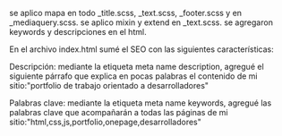 se aplico mapa en todo _title.scss, _text.scss, _footer.scss y en _mediaquery.scss.
se aplico mixin y extend en _text.scss.
se agregaron keywords y descripciones en el html.


 En el archivo index.html sumé el SEO con las siguientes características:

 Descripción: mediante la etiqueta meta name description, agregué el siguiente párrafo que explica en pocas palabras el contenido de mi sitio:"portfolio de trabajo orientado a desarrolladores"

 Palabras clave: mediante la etiqueta meta name keywords, agregué las palabras clave que acompañarán a todas las páginas de mi sitio:"html,css,js,portfolio,onepage,desarrolladores"